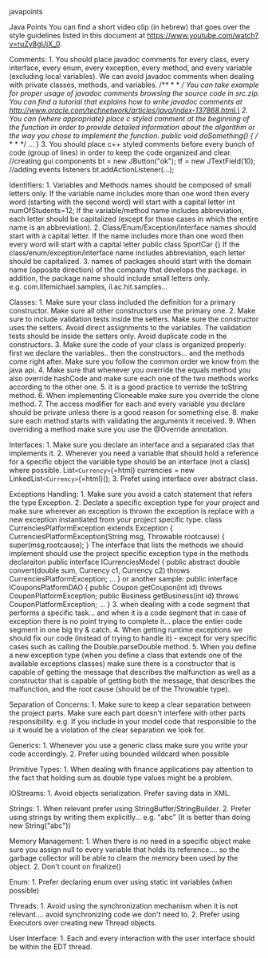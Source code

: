 javapoints

Java Points You can find a short video clip (in hebrew) that goes over
the style guidelines listed in this document at
https://www.youtube.com/watch?v=ruZy8gUjX_0.

Comments: 1. You should place javadoc comments for every class, every
interface, every enum, every exception, every method, and every variable
(excluding local variables). We can avoid javadoc comments when dealing
with private classes, methods, and variables. /\*\* * * */ You can take
example for proper usage of javadoc comments browsing the source code in
src.zip. You can find a tutorial that explains how to write javadoc
comments at
http://www.oracle.com/technetwork/articles/java/index-137868.html.\
2. You can (where appropriate) place c styled comment at the beginning
of the function in order to provide detailed information about the
algorithm or the way you chose to implement the function. public void
doSomething() { /* * * \*/ ... } 3. You should place c++ styled comments
before every bunch of code (group of lines) in order to keep the code
organized and clear. //creating gui components bt = new JButton("ok");
tf = new JTextField(10); //adding events listeners
bt.addActionListener(...);

Identifiers: 1. Variables and Methods names should be composed of small
letters only. If the variable name includes more than one word then
every word (starting with the second word) will start with a capital
letter int numOfStudents=12; If the variable/method name includes
abbreviation, each letter should be capitalized (except for those cases
in which the entire name is an abbreviation). 2.
Class/Enum/Exception/Interface names should start with a capital letter.
If the name includes more than one word then every word will start with
a capital letter public class SportCar {} If the
class/enum/exception/interface name includes abbreviation, each letter
should be capitalized. 3. names of packages should start with the domain
name (opposite direction) of the company that develops the package. in
addition, the package name should include small letters only.
e.g. com.lifemichael.samples, il.ac.hit.samples...

Classes: 1. Make sure your class included the definition for a primary
constructor. Make sure all other constructors use the primary one. 2.
Make sure to include validation tests inside the setters. Make sure the
constructor uses the setters. Avoid direct assignments to the variables.
The validation tests should be inside the setters only. Avoid duplicate
code in the constructors. 3. Make sure the code of your class is
organized properly: first we declare the variables.. then the
constructors... and the methods come right after. Make sure you follow
the common order we know from the java api. 4. Make sure that whenever
you override the equals method you also override hashCode and make sure
each one of the two methods works according to the other one. 5. it is a
good practice to verride the toString method. 6. When implementing
Cloneable make sure you override the clone method. 7. The access
modifier for each and every variable you declare should be private
unless there is a good reason for something else. 8. make sure each
method starts with validating the arguments it received. 9. When
overriding a method make sure you use the @Override annotation.

Interfaces: 1. Make sure you declare an interface and a separated clas
that implements it. 2. Wherever you need a variable that should hold a
reference for a specific object the variable type should be an interface
(not a class) where possible. List`<Currency>`{=html} currencies = new
LinkedList`<Currency>`{=html}(); 3. Prefet using interface over abstract
class.

Exceptions Handling: 1. Make sure you avoid a catch statement that
refers the type Exception. 2. Declate a specific exception type for your
project and make sure wherever an exception is thrown the exception is
replace with a new exception instantiated from your project specific
type. class CurrenciesPlatformException extends Exception {
CurrenciesPlatformException(String msg, Throwable rootcause) {
super(msg,rootcause); } The interface that lists the methods we should
implement should use the project specific exception type in the methods
declaraiton public interface ICurrenciesModel { public abstract double
convert(double sum, Currency c1, Currency c2) throws
CurrenciesPlatformException; ... } or another sample: public interface
ICouponsPlatformDAO { public Coupon getCoupon(int id) throws
CouponPlatformException; public Business getBusiness(int id) throws
CouponPlatformException; ... } 3. when dealing with a code segment that
performs a specific task... and when it is a code segment that in case
of exception there is no point trying to complete it... place the entier
code segment in one big try & catch. 4. When getting runtime exceptions
we should fix our code (instead of trying to handle it) - except for
very specific cases such as calling the Double.parseDouble method. 5.
When you define a new exception type (when you define a class that
extends one of the available exceptions classes) make sure there is a
constructor that is capable of getting the message that describes the
malfunction as well as a constructor that is capable of getting both the
message, that describes the malfunction, and the root cause (should be
of the Throwable type).

Separation of Concerns: 1. Make sure to keep a clear separation between
the project parts. Make sure each part doesn't interfere with other
parts responsibility. e.g. If you include in your model code that
responsible to the ui it would be a violation of the clear separation we
look for.

Generics: 1. Whenever you use a generic class make sure you write your
code accordingly. 2. Prefer using bounded wildcard when possible

Primitive Types: 1. When dealing with finance applications pay attention
to the fact that holding sum as double type values might be a problem.

IOStreams: 1. Avoid objects serialization. Prefer saving data in XML.

Strings: 1. When relevant prefer using StringBuffer/StringBuilder. 2.
Prefer using strings by writing them explicitly... e.g. "abc" (it is
better than doing new String("abc"))

Memory Management: 1. When there is no need in a specific object make
sure you assign null to every variable that holds its reference.... so
the garbage collector will be able to clearn the memory been used by the
object. 2. Don't count on finalize()

Enum: 1. Prefer declaring enum over using static int variables (when
possible)

Threads: 1. Avoid using the synchronization mechanism when it is not
relevant.... avoid synchronizing code we don't need to. 2. Prefer using
Executors over creating new Thread objects.

User Interface: 1. Each and every interaction with the user interface
should be within the EDT thread.
